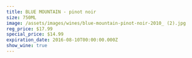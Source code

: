 ```yaml
---
title: BLUE MOUNTAIN - pinot noir
size: 750ML
image: /assets/images/wines/blue-mountain-pinot-noir-2010_ (2).jpg
reg_price: $17.99
special_price: $14.99
expiration_date: 2016-08-10T00:00:00.000Z
show_wine: true
---
```




